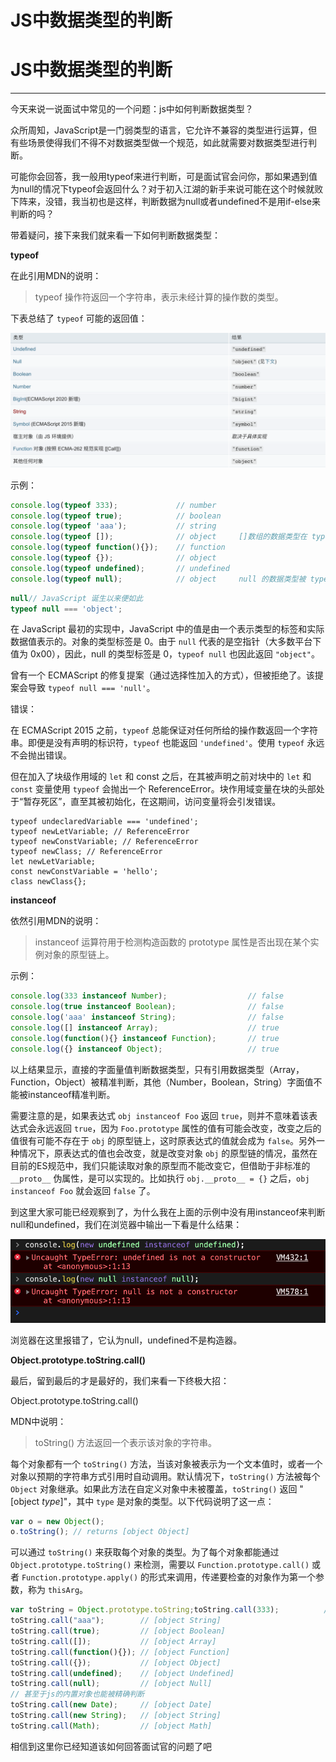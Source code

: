 # JS中数据类型的判断

# JS中数据类型的判断

---

今天来说一说面试中常见的一个问题：js中如何判断数据类型？

众所周知，JavaScript是一门弱类型的语言，它允许不兼容的类型进行运算，但有些场景使得我们不得不对数据类型做一个规范，如此就需要对数据类型进行判断。

可能你会回答，我一般用typeof来进行判断，可是面试官会问你，那如果遇到值为null的情况下typeof会返回什么？对于初入江湖的新手来说可能在这个时候就败下阵来，没错，我当初也是这样，判断数据为null或者undefined不是用if-else来判断的吗？

带着疑问，接下来我们就来看一下如何判断数据类型：

**typeof**

在此引用MDN的说明：

> typeof 操作符返回一个字符串，表示未经计算的操作数的类型。
>

下表总结了 `typeof` 可能的返回值：

![1603940156778-82be9fbe-9891-47d4-ac3f-853a3243df22.png](assets/1603940156778-82be9fbe-9891-47d4-ac3f-853a3243df22-20220609215325-h66ios1.png)

示例：

```javascript
console.log(typeof 333);             // number
console.log(typeof true);            // boolean
console.log(typeof 'aaa');           // string
console.log(typeof []);              // object     []数组的数据类型在 typeof 中被解释为 object
console.log(typeof function(){});    // function
console.log(typeof {});              // object
console.log(typeof undefined);       // undefined
console.log(typeof null);            // object     null 的数据类型被 typeof 解释为 object
```

```javascript
null// JavaScript 诞生以来便如此
typeof null === 'object';
```

在 JavaScript 最初的实现中，JavaScript 中的值是由一个表示类型的标签和实际数据值表示的。对象的类型标签是 0。由于 `null` 代表的是空指针（大多数平台下值为 0x00），因此，null 的类型标签是 0，`typeof null` 也因此返回 `"object"`。

曾有一个 ECMAScript 的修复提案（通过选择性加入的方式），但被拒绝了。该提案会导致 `typeof null === 'null'`。

错误：

在 ECMAScript 2015 之前，`typeof` 总能保证对任何所给的操作数返回一个字符串。即便是没有声明的标识符，`typeof` 也能返回 `'undefined'`。使用 `typeof` 永远不会抛出错误。

但在加入了块级作用域的 `let` 和 const 之后，在其被声明之前对块中的 `let` 和 `const` 变量使用 `typeof` 会抛出一个 ReferenceError。块作用域变量在块的头部处于“暂存死区”，直至其被初始化，在这期间，访问变量将会引发错误。

```other
typeof undeclaredVariable === 'undefined';
typeof newLetVariable; // ReferenceError
typeof newConstVariable; // ReferenceError
typeof newClass; // ReferenceError
let newLetVariable;
const newConstVariable = 'hello';
class newClass{};
```

**instanceof**

依然引用MDN的说明：

> instanceof 运算符用于检测构造函数的 prototype 属性是否出现在某个实例对象的原型链上。
>

示例：

```javascript
console.log(333 instanceof Number);                  // false
console.log(true instanceof Boolean);                // false 
console.log('aaa' instanceof String);                // false  
console.log([] instanceof Array);                    // true
console.log(function(){} instanceof Function);       // true
console.log({} instanceof Object);                   // true
```

以上结果显示，直接的字面量值判断数据类型，只有引用数据类型（Array，Function，Object）被精准判断，其他（Number，Boolean，String）字面值不能被instanceof精准判断。

需要注意的是，如果表达式 `obj instanceof Foo` 返回 `true`，则并不意味着该表达式会永远返回 `true`，因为 `Foo.prototype` 属性的值有可能会改变，改变之后的值很有可能不存在于 `obj` 的原型链上，这时原表达式的值就会成为 `false`。另外一种情况下，原表达式的值也会改变，就是改变对象 `obj` 的原型链的情况，虽然在目前的ES规范中，我们只能读取对象的原型而不能改变它，但借助于非标准的 `__proto__` 伪属性，是可以实现的。比如执行 `obj.__proto__ = {}` 之后，`obj instanceof Foo` 就会返回 `false` 了。

到这里大家可能已经观察到了，为什么我在上面的示例中没有用instanceof来判断null和undefined，我们在浏览器中输出一下看是什么结果：

![1603940156896-0d0014a2-0b0f-4287-9c3b-613459a53545.png](assets/1603940156896-0d0014a2-0b0f-4287-9c3b-613459a53545-20220609215325-9tjl1g9.png)

浏览器在这里报错了，它认为null，undefined不是构造器。

**Object.prototype.toString.call()**

最后，留到最后的才是最好的，我们来看一下终极大招：

Object.prototype.toString.call()

MDN中说明：

> toString() 方法返回一个表示该对象的字符串。
>

每个对象都有一个 `toString()` 方法，当该对象被表示为一个文本值时，或者一个对象以预期的字符串方式引用时自动调用。默认情况下，`toString()` 方法被每个 `Object` 对象继承。如果此方法在自定义对象中未被覆盖，`toString()` 返回 "[object *type*]"，其中 `type` 是对象的类型。以下代码说明了这一点：

```javascript
var o = new Object();
o.toString(); // returns [object Object]
```

可以通过 `toString()` 来获取每个对象的类型。为了每个对象都能通过 `Object.prototype.toString()` 来检测，需要以 `Function.prototype.call()` 或者 `Function.prototype.apply()` 的形式来调用，传递要检查的对象作为第一个参数，称为 `thisArg`。

```javascript
var toString = Object.prototype.toString;toString.call(333);          // [object Number]
toString.call("aaa");        // [object String]
toString.call(true);         // [object Boolean]
toString.call([]);           // [object Array]
toString.call(function(){}); // [object Function]
toString.call({});           // [object Object]
toString.call(undefined);    // [object Undefined]
toString.call(null);         // [object Null]
// 甚至于js的内置对象也能被精确判断
toString.call(new Date);     // [object Date]
toString.call(new String);   // [object String]
toString.call(Math);         // [object Math]
```

相信到这里你已经知道该如何回答面试官的问题了吧
